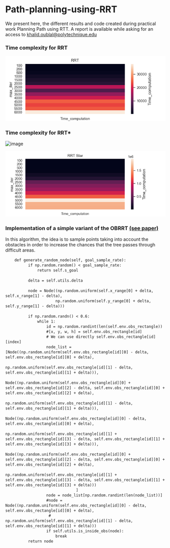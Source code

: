 # Path-planning-using-RRT
We present here, the different results and code created during practical work Planning Path using RTT.
A report is available while asking for an access to khalid.oublal@polytechnique.edu 

### Time complexity for RRT
![Time complexity](images/heatmap_rrt.png)

### Time complexity for RRT*

<img width="524" alt="image" src="https://user-images.githubusercontent.com/76509145/226109113-dee53ca1-98db-4721-bb12-6c2506065c4d.png">

![Time complexity](images/heatmap_rrtstar.png)

### Implementation of a simple variant of the OBRRT [(see paper)](http://citeseerx.ist.psu.edu/viewdoc/download?doi=10.1.1.229.2825&rep=rep1&type=pdf)
In this algorithm, the idea is to sample points taking into account the obstacles in order to
increase the chances that the tree passes through difficult areas.

```
    def generate_random_node(self, goal_sample_rate):
          if np.random.random() < goal_sample_rate:
              return self.s_goal

          delta = self.utils.delta

          node = Node((np.random.uniform(self.x_range[0] + delta, self.x_range[1] - delta),
                      np.random.uniform(self.y_range[0] + delta, self.y_range[1] - delta)))

          if np.random.randn() < 0.6:
              while 1:
                  id = np.random.randint(len(self.env.obs_rectangle))
                  #[x, y, w, h] = self.env.obs_rectangle[id]
                  # We can use directly self.env.obs_rectangle[id][index]
                  node_list =[Node((np.random.uniform(self.env.obs_rectangle[id][0] - delta, self.env.obs_rectangle[id][0] + delta),
                                     np.random.uniform(self.env.obs_rectangle[id][1] - delta, self.env.obs_rectangle[id][1] + delta))),
                               Node((np.random.uniform(self.env.obs_rectangle[id][0] + self.env.obs_rectangle[id][2] - delta, self.env.obs_rectangle[id][0] + self.env.obs_rectangle[id][2] + delta),
                                     np.random.uniform(self.env.obs_rectangle[id][1] - delta, self.env.obs_rectangle[id][1] + delta))),
                               Node((np.random.uniform(self.env.obs_rectangle[id][0] - delta, self.env.obs_rectangle[id][0] + delta),
                                     np.random.uniform(self.env.obs_rectangle[id][1] + self.env.obs_rectangle[id][3] - delta, self.env.obs_rectangle[id][1] + self.env.obs_rectangle[id][3] + delta))),
                               Node((np.random.uniform(self.env.obs_rectangle[id][0] + self.env.obs_rectangle[id][2] - delta, self.env.obs_rectangle[id][0] + self.env.obs_rectangle[id][2] + delta),
                                     np.random.uniform(self.env.obs_rectangle[id][1] + self.env.obs_rectangle[id][3] - delta, self.env.obs_rectangle[id][1] + self.env.obs_rectangle[id][3] + delta)))
                               ]
                  node = node_list[np.random.randint(len(node_list))]
                  #node = Node((np.random.uniform(self.env.obs_rectangle[id][0] - delta, self.env.obs_rectangle[id][0] + delta),
                   #           np.random.uniform(self.env.obs_rectangle[id][1] - delta, self.env.obs_rectangle[id][1] + delta)))
                  if self.utils.is_inside_obs(node):
                      break
          return node
```
